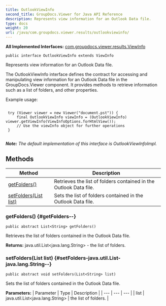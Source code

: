 ```yaml
---
title: OutlookViewInfo
second_title: GroupDocs.Viewer for Java API Reference
description: Represents view information for an Outlook Data file.
type: docs
weight: 20
url: /java/com.groupdocs.viewer.results/outlookviewinfo/
---
```

**All Implemented Interfaces:**
[com.groupdocs.viewer.results.ViewInfo](../../com.groupdocs.viewer.results/viewinfo)
```
public interface OutlookViewInfo extends ViewInfo
```

Represents view information for an Outlook Data file.

The OutlookViewInfo interface defines the contract for accessing and manipulating view information for an Outlook Data file in the GroupDocs.Viewer component. It provides methods to retrieve information such as a list of folders, and other properties.

Example usage:

```

 try (Viewer viewer = new Viewer("document.pst")) {
     final OutlookViewInfo viewInfo = (OutlookViewInfo) viewer.getViewInfo(ViewInfoOptions.forHtmlView());
     // Use the viewInfo object for further operations
 }
 
```

***Note:** The default implementation of this interface is OutlookViewInfoImpl.*
## Methods

| Method | Description |
| --- | --- |
| [getFolders()](#getFolders--) | Retrieves the list of folders contained in the Outlook Data file. |
| [setFolders(List<String> list)](#setFolders-java.util.List-java.lang.String--) | Sets the list of folders contained in the Outlook Data file. |
### getFolders() {#getFolders--}
```
public abstract List<String> getFolders()
```


Retrieves the list of folders contained in the Outlook Data file.

**Returns:**
java.util.List<java.lang.String> - the list of folders.
### setFolders(List<String> list) {#setFolders-java.util.List-java.lang.String--}
```
public abstract void setFolders(List<String> list)
```


Sets the list of folders contained in the Outlook Data file.

**Parameters:**
| Parameter | Type | Description |
| --- | --- | --- |
| list | java.util.List<java.lang.String> | the list of folders. |


